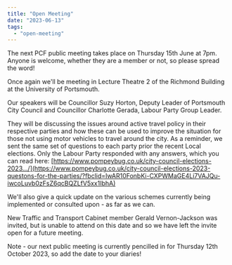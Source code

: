 ```yaml
---
title: "Open Meeting"
date: "2023-06-13"
tags: 
  - "open-meeting"
---
```


The next PCF public meeting takes place on Thursday 15th June at 7pm. Anyone is welcome, whether they are a member or not, so please spread the word!

Once again we'll be meeting in Lecture Theatre 2 of the Richmond Building at the University of Portsmouth.

Our speakers will be Councillor Suzy Horton, Deputy Leader of Portsmouth City Council and Councillor Charlotte Gerada, Labour Party Group Leader.

They will be discussing the issues around active travel policy in their respective parties and how these can be used to improve the situation for those not using motor vehicles to travel around the city. As a reminder, we sent the same set of questions to each party prior the recent Local elections. Only the Labour Party responded with any answers, which you can read here: [https://www.pompeybug.co.uk/city-council-elections-2023.../](https://www.pompeybug.co.uk/city-council-elections-2023-questons-for-the-parties/?fbclid=IwAR10FonbKi-CXPWMaGE4Li7VAJQu-iwcoLuvb0zFsZ6qcBQZLfV5xx1IbhA)

We'll also give a quick update on the various schemes currently being implemented or consulted upon - as far as we can.

New Traffic and Transport Cabinet member Gerald Vernon-Jackson was invited, but is unable to attend on this date and so we have left the invite open for a future meeting.

Note - our next public meeting is currently pencilled in for Thursday 12th October 2023, so add the date to your diaries!
